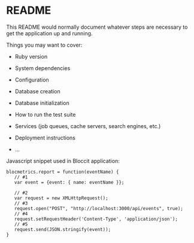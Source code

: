 # README

This README would normally document whatever steps are necessary to get the
application up and running.

Things you may want to cover:

* Ruby version

* System dependencies

* Configuration

* Database creation

* Database initialization

* How to run the test suite

* Services (job queues, cache servers, search engines, etc.)

* Deployment instructions

* ...

Javascript snippet used in Bloccit application:

```
blocmetrics.report = function(eventName) {
   // #1
   var event = {event: { name: eventName }};

   // #2
   var request = new XMLHttpRequest();
   // #3
   request.open("POST", "http://localhost:3000/api/events", true);
   // #4
   request.setRequestHeader('Content-Type', 'application/json');
   // #5
   request.send(JSON.stringify(event));
}
```
